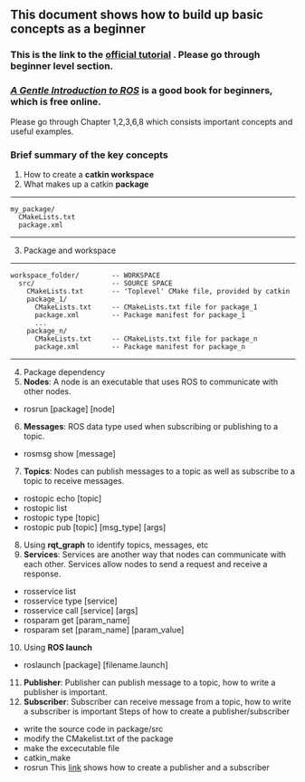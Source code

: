 ## This document shows how to build up basic concepts as a beginner

### This is the link to the [official tutorial](http://wiki.ros.org/ROS/Tutorials/) . Please go through beginner level section.

### [*A Gentle Introduction to ROS*](https://cse.sc.edu/~jokane/agitr/ ) is a good book for beginners, which is free online. 
Please go through Chapter 1,2,3,6,8 which consists important concepts and useful examples.

### Brief summary of the key concepts
1. How to create a **catkin workspace**
2. What makes up a catkin **package**
***

    my_package/
      CMakeLists.txt
      package.xml
***
3. Package and workspace
***

    workspace_folder/        -- WORKSPACE
      src/                   -- SOURCE SPACE
        CMakeLists.txt       -- 'Toplevel' CMake file, provided by catkin
        package_1/
          CMakeLists.txt     -- CMakeLists.txt file for package_1
          package.xml        -- Package manifest for package_1
          ...
        package_n/
          CMakeLists.txt     -- CMakeLists.txt file for package_n
          package.xml        -- Package manifest for package_n
***
4. Package dependency
5. **Nodes**: A node is an executable that uses ROS to communicate with other nodes.
  * rosrun [package] [node]
6. **Messages**: ROS data type used when subscribing or publishing to a topic.
  * rosmsg show [message]
7. **Topics**: Nodes can publish messages to a topic as well as subscribe to a topic to receive messages.
  * rostopic echo [topic]
  * rostopic list
  * rostopic type [topic]
  * rostopic pub [topic] [msg_type] [args]
8. Using **rqt_graph** to identify topics, messages, etc
9. **Services**: Services are another way that nodes can communicate with each other. Services allow nodes to send a request and receive a response.
  * rosservice list
  * rosservice type [service]
  * rosservice call [service] [args]
  * rosparam get [param_name]
  * rosparam set [param_name] [param_value]
10. Using **ROS launch**
  * roslaunch [package] [filename.launch]
11. **Publisher**: Publisher can publish message to a topic, how to write a publisher is important.
12. **Subscriber**: Subscriber can receive message from a topic, how to write a subscriber is important
  Steps of how to create a publisher/subscriber
  - write the source code in package/src
  - modify the CMakelist.txt of the package
  - make the excecutable file
  - catkin_make
  - rosrun
  This [link](http://wiki.ros.org/ROS/Tutorials/WritingPublisherSubscriber%28c%2B%2B%29) shows how to create a publisher and a subscriber

